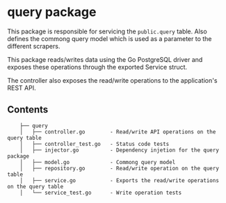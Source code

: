 # query package

This package is responsible for servicing the `public.query` table. Also defines the commong query model which is used as a parameter to the different scrapers.

This package reads/writes data using the Go PostgreSQL driver and exposes these operations through the exported Service struct.

The controller also exposes the read/write operations to the application's REST API.

## Contents
```
    ├── query
    │   ├── controller.go        - Read/write API operations on the query table
    │   ├── controller_test.go   - Status code tests
    │   ├── injector.go          - Dependency injetion for the query package
    │   ├── model.go             - Commong query model
    │   ├── repository.go        - Read/write operation on the query table
    │   ├── service.go           - Exports the read/write operations on the query table
    │   └── service_test.go      - Write operation tests
```